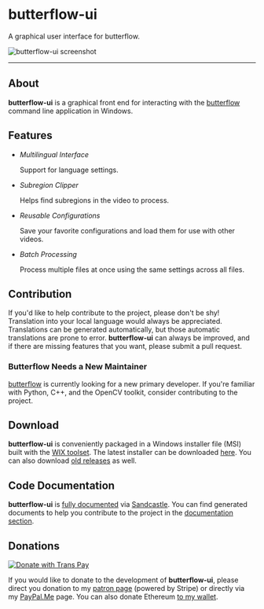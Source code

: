 # butterflow-ui
A graphical user interface for butterflow.

![butterflow-ui screenshot](https://i.imgur.com/aE6oIrQ.png)

---

## About

**butterflow-ui** is a graphical front end for interacting with the [butterflow](https://github.com/dthpham/butterflow) command line application in Windows.

## Features
* *Multilingual Interface*

  Support for language settings.

* *Subregion Clipper*

  Helps find subregions in the video to process.

* *Reusable Configurations*

  Save your favorite configurations and load them for use with other videos.

* *Batch Processing*

  Process multiple files at once using the same settings across all files.
  
## Contribution

If you'd like to help contribute to the project, please don't be shy! Translation into your local language would always be appreciated. Translations can be generated automatically, but those automatic translations are prone to error. **butterflow-ui** can always be improved, and if there are missing features that you want, please submit a pull request.

### Butterflow Needs a New Maintainer

[butterflow](https://github.com/dthpham/butterflow) is currently looking for a new primary developer. If you're familiar with Python, C++, and the OpenCV toolkit, consider contributing to the project.

## Download

**butterflow-ui** is conveniently packaged in a Windows installer file (MSI) built with the [WIX toolset](http://wixtoolset.org). The latest installer can be downloaded [here](https://github.com/wagesj45/butterflow-ui/releases/latest). You can also download [old releases](https://github.com/wagesj45/butterflow-ui/releases) as well.

## Code Documentation

**butterflow-ui** is [fully documented](https://wagesj45.github.io/butterflow-ui) via [Sandcastle](https://github.com/EWSoftware/SHFB). You can find generated documents to help you contribute to the project in the [documentation section](https://wagesj45.github.io/butterflow-ui).

## Donations

[![Donate with Trans Pay](https://support.jordanwages.com/static/donate-with-transpay-en.png)](https://support.jordanwages.com?project=1)

If you would like to donate to the development of **butterflow-ui**, please direct you donation to my [patron page](https://support.jordanwages.com) (powered by Stripe) or directly via my [PayPal.Me](https://www.paypal.me/wagesj45) page. You can also donate Ethereum [to my wallet](https://etherscan.io/address/0x917f3d67e2a7ec8884d241118ee829af57cc4afd).
